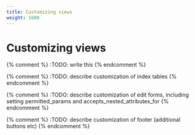 ```yaml
---
title: Customizing views
weight: 1600
---
```


# Customizing views

{% comment %} :TODO: write this {% endcomment %}


{% comment %} :TODO: describe customization of index tables {% endcomment %}

{% comment %} :TODO: describe customization of edit forms, including setting permitted_params and accepts_nested_attributes_for {% endcomment %}

{% comment %} :TODO: describe customization of footer (additional buttons etc) {% endcomment %}